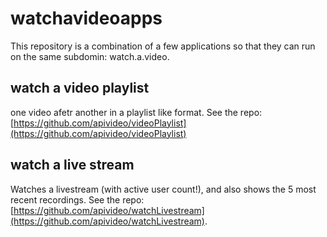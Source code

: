 # watchavideoapps

This repository is a combination of a few applications so that they can run on the same subdomin: watch.a.video.

## watch a video playlist

one video afetr another in a playlist like format.  See the repo: [https://github.com/apivideo/videoPlaylist](https://github.com/apivideo/videoPlaylist)

## watch a live stream

Watches a livestream (with active user count!), and also shows the 5 most recent recordings. See the repo: [https://github.com/apivideo/watchLivestream](https://github.com/apivideo/watchLivestream).

